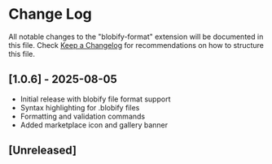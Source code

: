 # Change Log
All notable changes to the "blobify-format" extension will be documented in this file.
Check [Keep a Changelog](http://keepachangelog.com/) for recommendations on how to structure this file.

## [1.0.6] - 2025-08-05
- Initial release with blobify file format support
- Syntax highlighting for .blobify files
- Formatting and validation commands
- Added marketplace icon and gallery banner

## [Unreleased]